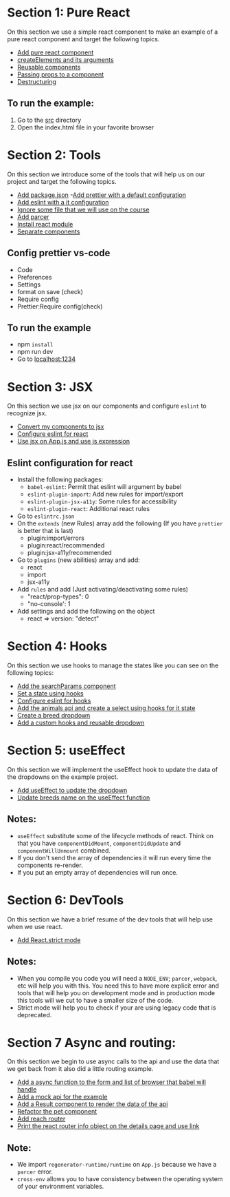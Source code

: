 # Section 1: Pure React

On this section we use a simple react component to make an example of a pure react component and target the following topics.

- [Add pure react component](https://github.com/oscarpolanco/react-course/pull/1/commits/8f8e3c603c6f0b46a61e60ebec359ace690e34c2)
- [createElements and its arguments](https://github.com/oscarpolanco/react-course/pull/1/commits/8c4324b95df923d8a5752a4bcfdbf3e9ebd9d901)
- [Reusable components](https://github.com/oscarpolanco/react-course/pull/1/commits/4058b9ecc7e8ac069ed7b2d6d254bd7f3167d99a)
- [Passing props to a component](https://github.com/oscarpolanco/react-course/pull/1/commits/4f6b9728262e2a25a2d9fbe1614e707dd357a3d7)
- [Destructuring](https://github.com/oscarpolanco/react-course/pull/1/commits/1479e1f252171d845b79f0512e88e7a40344a372)

## To run the example:

1. Go to the [src](https://github.com/oscarpolanco/react-course/tree/project_setup/adopt-me/scr) directory
2. Open the index.html file in your favorite browser

# Section 2: Tools

On this section we introduce some of the tools that will help us on our project and target the following topics.

- [Add package.json](https://github.com/oscarpolanco/react-course/pull/2/commits/95716d9679ce97880798ca5349bc84383d9185fd) -[Add prettier with a default configuration](https://github.com/oscarpolanco/react-course/pull/2/commits/fcaab1122793eaa5f8bd237a200b846933c5c95f)
- [Add eslint with a it configuration](https://github.com/oscarpolanco/react-course/pull/2/commits/da1932f82967fe841417904eec33b83b5e7819ef)
- [Ignore some file that we will use on the course](https://github.com/oscarpolanco/react-course/pull/2/commits/28d92b8d25065228641ae7fa010fe34e2f78ae80)
- [Add parcer](https://github.com/oscarpolanco/react-course/pull/2/commits/9308946f46be4a4b573dd2af0814859d50938e2e)
- [Install react module](https://github.com/oscarpolanco/react-course/pull/2/commits/16a372ae693373ad12ef00c15272cc055a089685)
- [Separate components](https://github.com/oscarpolanco/react-course/pull/2/commits/16a372ae693373ad12ef00c15272cc055a089685)

## Config prettier vs-code

- Code
- Preferences
- Settings
- format on save (check)
- Require config
- Prettier:Require config(check)

## To run the example

- npm `install`
- npm run dev
- Go to [localhost:1234](http://localhost:1234/)

# Section 3: JSX

On this section we use jsx on our components and configure `eslint` to recognize jsx.

- [Convert my components to jsx](https://github.com/oscarpolanco/react-course/pull/3/commits/058d47518635665452cbca3fbad3e64550a8a27d)
- [Configure eslint for react](https://github.com/oscarpolanco/react-course/pull/3/commits/92988fc32ac59cf84db18fdbcab892b91783b563)
- [Use jsx on App.js and use js expression](https://github.com/oscarpolanco/react-course/pull/3/commits/af85b7c263c8bf96c57156a89f5a994eeb5aa93e)

## Eslint configuration for react

- Install the following packages:
  - `babel-eslint`: Permit that eslint will argument by babel
  - `eslint-plugin-import`: Add new rules for import/export
  - `eslint-plugin-jsx-a11y`: Some rules for accessibility
  - `eslint-plugin-react`: Additional react rules
- Go to `eslintrc.json`
- On the `extends` (new Rules) array add the following (If you have `prettier` is better that is last)
  - plugin:import/errors
  - plugin:react/recommended
  - plugin:jsx-a11y/recommended
- Go to `plugins` (new abilities) array and add:
  - react
  - import
  - jsx-a11y
- Add `rules` and add (Just activating/deactivating some rules)
  - "react/prop-types": 0
  - "no-console': 1
- Add settings and add the following on the object
  - react => version: "detect"

# Section 4: Hooks

On this section we use hooks to manage the states like you can see on the following topics:

- [Add the searchParams component](https://github.com/oscarpolanco/react-course/pull/4/commits/7467ad08dfe8859ed0360dea5a3dfc9eb681b3e0)
- [Set a state using hooks](https://github.com/oscarpolanco/react-course/pull/4/commits/1c9c1b55627bc268e1dbf2843c27010ee8c4ca20)
- [Configure eslint for hooks](https://github.com/oscarpolanco/react-course/pull/4/commits/97ca602a93ba4a338c3bb330b6e44f3d56f58453)
- [Add the animals api and create a select using hooks for it state](https://github.com/oscarpolanco/react-course/pull/4/commits/b144c82b3365efe4aa2315e508a9ba314d48521b)
- [Create a breed dropdown](https://github.com/oscarpolanco/react-course/pull/4/commits/b7c4bd1713fb0b7028ac5d676287322dc53fdd96)
- [Add a custom hooks and reusable dropdown](https://github.com/oscarpolanco/react-course/pull/4/commits/92fd38bc7bcb1a0fb78b9c5a3e321f0c1fdd4767)

# Section 5: useEffect

On this section we will implement the useEffect hook to update the data of the dropdowns on the example project.

- [Add useEffect to update the dropdown](https://github.com/oscarpolanco/react-course/pull/5/commits/2210e95ba485dd235827087d34d5e072e06d5104)
- [Update breeds name on the useEffect function](https://github.com/oscarpolanco/react-course/pull/5/commits/b6c35d3d674dae64dc348063cc09f4884623006c)

## Notes:

- `useEffect` substitute some of the lifecycle methods of react. Think on that you have `componentDidMount`, `componentDidUpdate` and `componentWillUnmount` combined.
- If you don't send the array of dependencies it will run every time the components re-render.
- If you put an empty array of dependencies will run once.

# Section 6: DevTools

On this section we have a brief resume of the dev tools that will help use when we use react.

- [Add React.strict mode](https://github.com/oscarpolanco/react-course/pull/5/commits/b6c35d3d674dae64dc348063cc09f4884623006c)

## Notes:

- When you compile you code you will need a `NODE_ENV`; `parcer`, `webpack`, etc will help you with this. You need this to have more explicit error and tools that will help you on development mode and in production mode this tools will we cut to have a smaller size of the code.
- Strict mode will help you to check if your are using legacy code that is deprecated.

# Section 7 Async and routing:

On this section we begin to use async calls to the api and use the data that we get back from it also did a little routing example.

- [Add a async function to the form and list of browser that babel will handle](https://github.com/oscarpolanco/react-course/pull/7/commits/ead16c88bc718724c3cb93172d8d81995763cbc2)
- [Add a mock api for the example](https://github.com/oscarpolanco/react-course/pull/7/commits/3b1d926a82979de55142a7e4fd0606dda5d9123e)
- [Add a Result component to render the data of the api](https://github.com/oscarpolanco/react-course/pull/7/commits/f7087a47f7ee666c887cfb68444d4946b72253e0)
- [Refactor the pet component](https://github.com/oscarpolanco/react-course/pull/7/commits/d4cd75c96b08fa1e5d015700c3676db2e21ad8c0)
- [Add reach router](https://github.com/oscarpolanco/react-course/pull/7/commits/f5a1ee16f98da032f31ab8173b9d699e24894c9c)
- [Print the react router info object on the details page and use link](https://github.com/oscarpolanco/react-course/pull/7/commits/df484caf95f2315b4fb25dd47b97a1406e1bb6ad)

## Note:

- We import `regenerator-runtime/runtime` on `App.js` because we have a `parcer` error.
- `cross-env` allows you to have consistency between the operating system of your environment variables.
